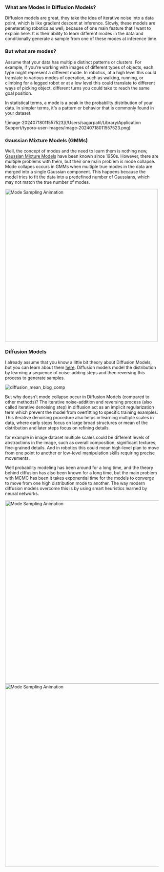### 				What are Modes in Diffusion Models?

Diffusion models are great, they take the idea of iterative noise into a data point, which is like gradient descent at inference. Slowly, these models are peneterating robotics as well, because of one main feature that I want to explain here. It is their ability to learn different modes in the data and conditionally generate a sample from one of these modes at inference time. 

### But what are modes?

 Assume that your data has multiple distinct patterns or clusters. For example, if you're working with images of different types of objects, each type might represent a different mode. In robotics, at a high level this could translate to various modes of operation, such as walking, running, or climbing for a legged robot or at a low level this could translate to different ways of picking object, different turns you could take to reach the same goal position.

In statistical terms, a mode is a peak in the probability distribution of your data. In simpler terms, it's a pattern or behavior that is commonly found in your dataset.

![image-20240718011557523](/Users/sagarpatil/Library/Application Support/typora-user-images/image-20240718011557523.png)

### Gaussian Mixture Models (GMMs)

Well, the concept of modes and the need to learn them is nothing new, [Gaussian Mixture Models](https://scikit-learn.org/stable/modules/mixture.html) have been known since 1950s. However, there are multiple problems with them, but their one main problem is mode collapse. Mode collapes occurs in GMMs when multiple true modes in the data are merged into a single Gaussian component. This happens because the model tries to fit the data into a predefined number of Gaussians, which may not match the true number of modes.

<img src="/Users/sagarpatil/Documents/gmm_fit_simple.png" width="500" alt="Mode Sampling Animation">

### Diffusion Models

I already assume that you know a little bit theory about Diffusion Models, but you can learn about them [here](https://lilianweng.github.io/posts/2021-07-11-diffusion-models/). Diffusion models model the distribution by learning a sequence of noise-adding steps and then reversing this process to generate samples.

![diffusion_mean_blog_comp](/Users/sagarpatil/Downloads/diffusion_mean_blog_comp.gif)

But why doesn't mode collapse occur in Diffusion Models (compared to other methods)? The iterative noise-addition and reversing process (also called iterative denoising step) in diffusion act as an implicit regularization term which prevent the model from overfitting to specific training examples. This iterative denoising procedure also helps in learning multiple scales in data, where early steps focus on large broad structures or mean of the distribution and later steps focus on refining details. 



for example in image dataset multiple scales could be different levels of abstractions in the image, such as overall composition, significant textures, fine-grained details. And in robotics this could mean high-level plan to move from one point to another or low-level manipulation skills requiring precise movements. 

Well probability modeling has been around for a long time, and the theory behind diffusion has also been known for a long time, but the main problem with MCMC has been it takes exponential time for the models to converge to move from one high distribution mode to another. The way modern diffusion models overcome this is by using smart heuristics learned by neural networks.  



<img src="/Users/sagarpatil/Documents/mode_sampling_animation_15_1.gif" width="600" alt="Mode Sampling Animation">

<img src="/Users/sagarpatil/Documents/mode_sampling_animation_15_1_mode_1.gif" width="600" alt="Mode Sampling Animation">